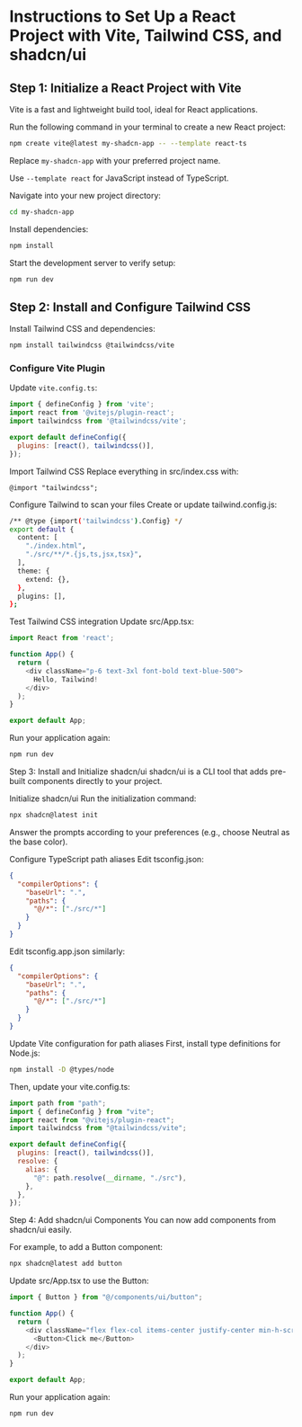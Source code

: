 # Instructions to Set Up a React Project with Vite, Tailwind CSS, and shadcn/ui

## Step 1: Initialize a React Project with Vite

Vite is a fast and lightweight build tool, ideal for React applications.

Run the following command in your terminal to create a new React project:

```bash
npm create vite@latest my-shadcn-app -- --template react-ts
```

Replace `my-shadcn-app` with your preferred project name.

Use `--template react` for JavaScript instead of TypeScript.

Navigate into your new project directory:

```bash
cd my-shadcn-app
```

Install dependencies:

```bash 
npm install
```

Start the development server to verify setup:

```bash
npm run dev
```

## Step 2: Install and Configure Tailwind CSS

Install Tailwind CSS and dependencies:

```bash
npm install tailwindcss @tailwindcss/vite
```


### Configure Vite Plugin

Update `vite.config.ts`:

```javascript
import { defineConfig } from 'vite';
import react from '@vitejs/plugin-react';
import tailwindcss from '@tailwindcss/vite';

export default defineConfig({
  plugins: [react(), tailwindcss()],
});
```

Import Tailwind CSS
Replace everything in src/index.css with:

```@import "tailwindcss";```

Configure Tailwind to scan your files
Create or update tailwind.config.js:

```bash
/** @type {import('tailwindcss').Config} */
export default {
  content: [
    "./index.html",
    "./src/**/*.{js,ts,jsx,tsx}",
  ],
  theme: {
    extend: {},
  },
  plugins: [],
};
```

Test Tailwind CSS integration
Update src/App.tsx:

```javascript
import React from 'react';

function App() {
  return (
    <div className="p-6 text-3xl font-bold text-blue-500">
      Hello, Tailwind!
    </div>
  );
}

export default App;
```

Run your application again:

```bash
npm run dev
```

Step 3: Install and Initialize shadcn/ui
shadcn/ui is a CLI tool that adds pre-built components directly to your project.

Initialize shadcn/ui
Run the initialization command:

```bash
npx shadcn@latest init
```

Answer the prompts according to your preferences (e.g., choose Neutral as the base color).

Configure TypeScript path aliases
Edit tsconfig.json:

```json
{
  "compilerOptions": {
    "baseUrl": ".",
    "paths": {
      "@/*": ["./src/*"]
    }
  }
}
```

Edit tsconfig.app.json similarly:

```json
{
  "compilerOptions": {
    "baseUrl": ".",
    "paths": {
      "@/*": ["./src/*"]
    }
  }
}
```

Update Vite configuration for path aliases
First, install type definitions for Node.js:

```bash
npm install -D @types/node
```

Then, update your vite.config.ts:

```javascript
import path from "path";
import { defineConfig } from "vite";
import react from "@vitejs/plugin-react";
import tailwindcss from "@tailwindcss/vite";

export default defineConfig({
  plugins: [react(), tailwindcss()],
  resolve: {
    alias: {
      "@": path.resolve(__dirname, "./src"),
    },
  },
});
```

Step 4: Add shadcn/ui Components
You can now add components from shadcn/ui easily.

For example, to add a Button component:

```bash
npx shadcn@latest add button
```

Update src/App.tsx to use the Button:

```javascript
import { Button } from "@/components/ui/button";

function App() {
  return (
    <div className="flex flex-col items-center justify-center min-h-screen">
      <Button>Click me</Button>
    </div>
  );
}

export default App;
```

Run your application again:

```bash
npm run dev
```